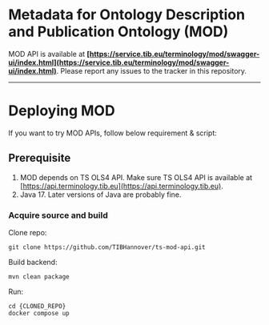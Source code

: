 # Metadata for Ontology Description and Publication Ontology (MOD)

MOD API is available at <b>[https://service.tib.eu/terminology/mod/swagger-ui/index.html](https://service.tib.eu/terminology/mod/swagger-ui/index.html)</b>. Please report any issues to the
tracker in this repository.

---

# Deploying MOD

If you want to try MOD APIs, follow below requirement & script:

## Prerequisite
1. MOD depends on TS OLS4 API. Make sure TS OLS4 API is available at [https://api.terminology.tib.eu](https://api.terminology.tib.eu). 
2. Java 17. Later versions of Java are probably fine.

### Acquire source and build
Clone repo:

    git clone https://github.com/TIBHannover/ts-mod-api.git

Build backend:

    mvn clean package

Run:
 	
	cd {CLONED_REPO}
	docker compose up
 